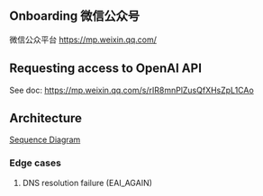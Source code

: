 ## Onboarding 微信公众号
微信公众平台 https://mp.weixin.qq.com/

## Requesting access to OpenAI API
See doc: https://mp.weixin.qq.com/s/rIR8mnPlZusQfXHsZpL1CAo

## Architecture
[Sequence Diagram](architecture.plantuml)
### Edge cases
1. DNS resolution failure (EAI_AGAIN)